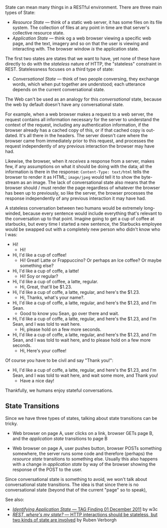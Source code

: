 State can mean many things in a RESTful environment.  There are three main types of State:

- *Resource State* — think of a static web server, it has some files on its file system.  The collection of files at any point in time are that server's collective resource state.
- *Application State* — think og a web browser viewing a specific web page, and the text, imagery and so on that the user is viewing and interacting with.  The browser window *is* the application state.

The first two states are states that we want to have, yet none of these have directly to do with the *stateless* nature of HTTP, the "stateless" constraint in REST.  Statelessness focuses on a third type of state:

- *Conversational State* — think of two people conversing, they exchange words, which when put together are understood; each utterance depends on the current conversational state.

The Web can't be used as an analogy for this _conversational_ state, because the web by default doesn't have any conversational state.

For example, when a web browser makes a request to a web server, the request contains all information necessary for the server to understand the context of the request, including any authentication information, if the browser already has a cached copy of this, or if that cached copy is out-dated.  It's all there in the headers.  The server doesn't care where the browser came from immediately prior to this request, and processes the request independently of any previous interaction the browser may have had.

Likewise, the browser, when it *receives* a response from a server, makes few, if any assumptions on what it should be doing with the data; all the information is there in the response: `Content-Type: text/html` tells the browser to render it as HTML; `image/jpeg` would tell it to show the byte-stream as an image.  The lack of conversational state also means that the browser should / must render the page regardless of whatever the browser has been up to previously, so like the server, the browser processes the response independently of any previous interaction it may have had.

A stateless conversation between two humans would be extremely long-winded, because every sentence would include everything that's relevant to the conversation up to that point.  Imagine going to get a cup of coffee at starbucks, but every time I started a new sentence, the Starbucks employee would be swapped out with a completely new person who didn't know who I was:

- Hi!
  - Hi!
- Hi, I'd like a cup of coffee!
  - Hi! Great! Latte or Frappuccino? Or perhaps an Ice coffee?  Or maybe something else?
- Hi, I'd like a cup of coffe, a latte!
  - Hi! Soy or regular?
- Hi, I'd like a cup of coffee, a latte, regular.
  - Hi, Great, that'll be $1.23.
- Hi, I'd like a cup of coffe, a latte, regular, and here's the $1.23.
  - Hi, Thanks, what's your name?.
- Hi, I'd like a cup of coffe, a latte, regular, and here's the $1.23, and I'm Sean.
  - Good to know you Sean, go over there and wait.
- Hi, I'd like a cup of coffe, a latte, regular, and here's the $1.23, and I'm Sean, and I was told to wait here.
  - Hi, please hold on a few more seconds.
- Hi, I'd like a cup of coffe, a latte, regular, and here's the $1.23, and I'm Sean, and I was told to wait here, and to please hold on a few more seconds.
  - Hi, Here's your coffee!

Of course you have to be civil and say "Thank you!":

- Hi, I'd like a cup of coffe, a latte, regular, and here's the $1.23, and I'm Sean, and I was told to wait here, and wait some more, and Thank you!
  - Have a nice day!


Thankfully, we humans enjoy stateful conversations.


State Transitions
-----------------

Since we have three types of states, talking about state transitions can be tricky.

- Web browser on page A, user clicks on a link, browser GETs page B, and the *application state* transitions to page B

- Web browser on page A, user pushes button, browser POSTs something somewhere, the server runs some code and therefore (perhaps) the *resource state* transitions to something else. Usually this also happens with a change in *application state* by way of the browser showing the response of the POST to the user.

Since conversational state is something to avoid, we won't talk about conversational state transitions.  The idea is that since there is no conversational state (beyond that of the current "page" so to speak), 


See also:
- [*Identifying Application State* — TAG Finding 01 December 2011](http://www.w3.org/2001/tag/doc/IdentifyingApplicationState-20111201) by w3c
- [*REST, where's my state?* — HTTP interactions should be stateless, but two kinds of state are involved](http://ruben.verborgh.org/blog/2012/08/24/rest-wheres-my-state/) by Ruben Verborgh

